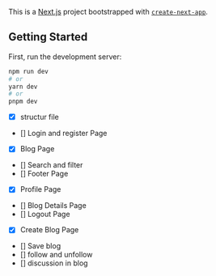 This is a [Next.js](https://nextjs.org/) project bootstrapped with [`create-next-app`](https://github.com/vercel/next.js/tree/canary/packages/create-next-app).

## Getting Started

First, run the development server:

```bash
npm run dev
# or
yarn dev
# or
pnpm dev
```

- [x] structur file
- [] Login and register Page
- [x] Blog Page
- [] Search and filter
- [] Footer Page
- [x] Profile Page
- [] Blog Details Page
- [] Logout Page
- [x] Create Blog Page
- [] Save blog
- [] follow and unfollow
- [] discussion in blog
 